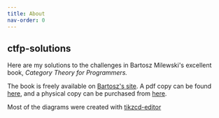 ```yaml
---
title: About
nav-order: 0
---
```


## ctfp-solutions

Here are my solutions to the challenges in Bartosz Milewski's excellent book, *Category Theory for Programmers.*

The book is freely available on [Bartosz's site](https://bartoszmilewski.com/2014/10/28/category-theory-for-programmers-the-preface/). A pdf copy can be found [here](https://github.com/hmemcpy/milewski-ctfp-pdf), and a physical copy can be purchased from [here](http://www.blurb.com/b/9008339-category-theory-for-programmers). 

Most of the diagrams were created with [tikzcd-editor](https://github.com/yishn/tikzcd-editor)
